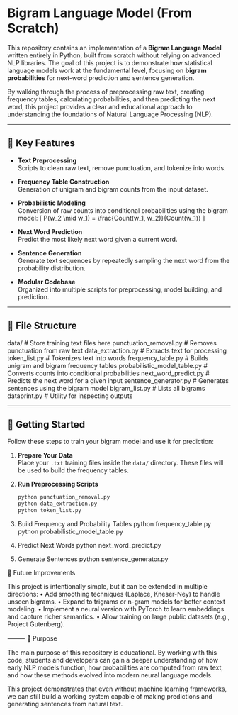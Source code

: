 # Bigram Language Model (From Scratch)

This repository contains an implementation of a **Bigram Language Model** written entirely in Python, built from scratch without relying on advanced NLP libraries. The goal of this project is to demonstrate how statistical language models work at the fundamental level, focusing on **bigram probabilities** for next-word prediction and sentence generation.  

By walking through the process of preprocessing raw text, creating frequency tables, calculating probabilities, and then predicting the next word, this project provides a clear and educational approach to understanding the foundations of Natural Language Processing (NLP).  

---

## 🔑 Key Features

- **Text Preprocessing**  
  Scripts to clean raw text, remove punctuation, and tokenize into words.

- **Frequency Table Construction**  
  Generation of unigram and bigram counts from the input dataset.

- **Probabilistic Modeling**  
  Conversion of raw counts into conditional probabilities using the bigram model:
  \[
  P(w_2 \mid w_1) = \frac{Count(w_1, w_2)}{Count(w_1)}
  \]

- **Next Word Prediction**  
  Predict the most likely next word given a current word.

- **Sentence Generation**  
  Generate text sequences by repeatedly sampling the next word from the probability distribution.

- **Modular Codebase**  
  Organized into multiple scripts for preprocessing, model building, and prediction.

---

## 📂 File Structure
data/                        # Store training text files here
punctuation_removal.py       # Removes punctuation from raw text
data_extraction.py           # Extracts text for processing
token_list.py                # Tokenizes text into words
frequency_table.py           # Builds unigram and bigram frequency tables
probabilistic_model_table.py # Converts counts into conditional probabilities
next_word_predict.py         # Predicts the next word for a given input
sentence_generator.py        # Generates sentences using the bigram model
bigram_list.py               # Lists all bigrams
dataprint.py                 # Utility for inspecting outputs

---

## 🚀 Getting Started

Follow these steps to train your bigram model and use it for prediction:

1. **Prepare Your Data**  
   Place your `.txt` training files inside the `data/` directory. These files will be used to build the frequency tables.

2. **Run Preprocessing Scripts**
   ```bash
   python punctuation_removal.py
   python data_extraction.py
   python token_list.py
3.	Build Frequency and Probability Tables
   python frequency_table.py
   python probabilistic_model_table.py
  	
5. Predict Next Words
   python next_word_predict.py
   
6. Generate Sentences
   python sentence_generator.py

🌱 Future Improvements

This project is intentionally simple, but it can be extended in multiple directions:
	•	Add smoothing techniques (Laplace, Kneser-Ney) to handle unseen bigrams.
	•	Expand to trigrams or n-gram models for better context modeling.
	•	Implement a neural version with PyTorch to learn embeddings and capture richer semantics.
	•	Allow training on large public datasets (e.g., Project Gutenberg).

⸻
🎯 Purpose

The main purpose of this repository is educational. By working with this code, students and developers can gain a deeper understanding of how early NLP models function, how probabilities are computed from raw text, and how these methods evolved into modern neural language models.

This project demonstrates that even without machine learning frameworks, we can still build a working system capable of making predictions and generating sentences from natural text.
